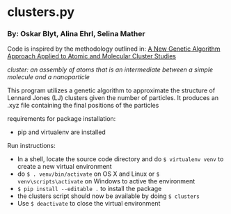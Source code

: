 # clusters.py

### By: Oskar Blyt, Alina Ehrl, Selina Mather

Code is inspired by the methodology outlined in:
[A New Genetic Algorithm Approach Applied to
Atomic and Molecular Cluster Studies](https://doi.org/10.3389/fchem.2019.00707)


*cluster: an assembly of atoms that is an intermediate between a simple
molecule and a nanoparticle*

This program utilizes a genetic algorithm to approximate the structure of Lennard Jones (LJ) 
clusters given the number of particles. It produces an .xyz file containing the final positions of the particles

requirements for package installation:

- pip and virtualenv are installed

Run instructions:

- In a shell, locate the source code directory and do
 ```$ virtualenv venv``` to create a new virtual
environment
- do ```$ . venv/bin/activate``` on OS X and Linux or 
```$ venv\scripts\activate``` on Windows to active the environment
- ```$ pip install --editable .``` to install the package
- the clusters script should now be available by doing ```$ clusters```
- Use ```$ deactivate``` to close the virtual environment

